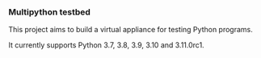 ### Multipython testbed

This project aims to build a virtual appliance for testing Python programs.

It currently supports Python 3.7, 3.8, 3.9, 3.10 and 3.11.0rc1.


